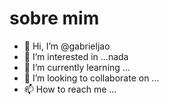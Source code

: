 # sobre mim
- 👋 Hi, I’m @gabrieljao
- 👀 I’m interested in ...nada
- 🌱 I’m currently learning ...
- 💞️ I’m looking to collaborate on ...
- 📫 How to reach me ...

<!---
gabrieljao/gabrieljao is a ✨ special ✨ repository because its `README.md` (this file) appears on your GitHub profile.
You can click the Preview link to take a look at your changes.
--->
